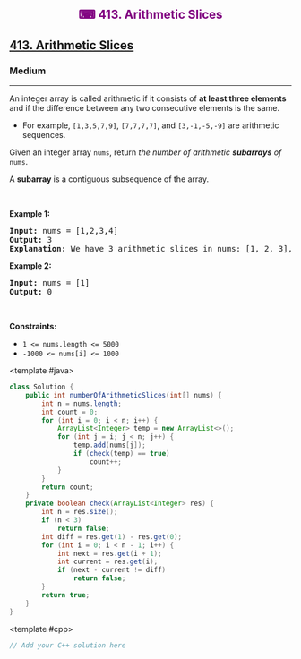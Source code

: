 <div align = "center">
<h style = "margin-bottom: 0px; margin-top: 0px; color : purple;" align = "center" class = "header">

## ⌨ 413. Arithmetic Slices

</h>
</div>

<h2><a href="https://leetcode.com/problems/arithmetic-slices" target = "_blank">413. Arithmetic Slices</a></h2><h3>Medium</h3><hr><p>An integer array is called arithmetic if it consists of <strong>at least three elements</strong> and if the difference between any two consecutive elements is the same.</p>

<ul>
	<li>For example, <code>[1,3,5,7,9]</code>, <code>[7,7,7,7]</code>, and <code>[3,-1,-5,-9]</code> are arithmetic sequences.</li>
</ul>

<p>Given an integer array <code>nums</code>, return <em>the number of arithmetic <strong>subarrays</strong> of</em> <code>nums</code>.</p>

<p>A <strong>subarray</strong> is a contiguous subsequence of the array.</p>

<p>&nbsp;</p>
<p><strong class="example">Example 1:</strong></p>

<pre>
<strong>Input:</strong> nums = [1,2,3,4]
<strong>Output:</strong> 3
<strong>Explanation:</strong> We have 3 arithmetic slices in nums: [1, 2, 3], [2, 3, 4] and [1,2,3,4] itself.
</pre>

<p><strong class="example">Example 2:</strong></p>

<pre>
<strong>Input:</strong> nums = [1]
<strong>Output:</strong> 0
</pre>

<p>&nbsp;</p>
<p><strong>Constraints:</strong></p>

<ul>
	<li><code>1 &lt;= nums.length &lt;= 5000</code></li>
	<li><code>-1000 &lt;= nums[i] &lt;= 1000</code></li>
</ul>

<CodeTabs :languages="[ { name: 'C++', slot: 'cpp' },
  { name: 'Java', slot: 'java' }
]">

<template #java>

```java
class Solution {
    public int numberOfArithmeticSlices(int[] nums) {
        int n = nums.length;
        int count = 0;
        for (int i = 0; i < n; i++) {
            ArrayList<Integer> temp = new ArrayList<>();
            for (int j = i; j < n; j++) {
                temp.add(nums[j]);
                if (check(temp) == true)
                    count++;
            }
        }
        return count;
    }
    private boolean check(ArrayList<Integer> res) {
        int n = res.size();
        if (n < 3)
            return false;
        int diff = res.get(1) - res.get(0);
        for (int i = 0; i < n - 1; i++) {
            int next = res.get(i + 1);
            int current = res.get(i);
            if (next - current != diff)
                return false;
        }
        return true;
    }
}
```

</template>

<template #cpp>

```cpp
// Add your C++ solution here
```

</template>

</CodeTabs>
